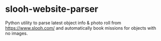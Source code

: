 # slooh-website-parser
Python utility to parse latest object info &amp; photo roll from https://www.slooh.com/ and automatically book missions for objects with no images.
